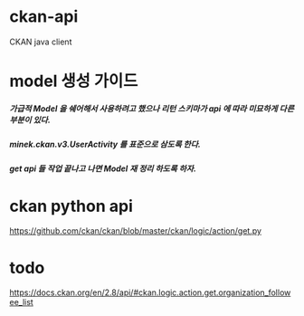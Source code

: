 # ckan-api
CKAN java client

# model 생성 가이드
##### 가급적 Model 을 쉐어해서 사용하려고 했으나 리턴 스키마가 api 에 따라 미묘하게 다른 부분이 있다. 
##### minek.ckan.v3.UserActivity 를 표준으로 삼도록 한다.
##### get api 들 작업 끝나고 나면 Model 재 정리 하도록 하자.

# ckan python api
https://github.com/ckan/ckan/blob/master/ckan/logic/action/get.py

# todo
https://docs.ckan.org/en/2.8/api/#ckan.logic.action.get.organization_followee_list